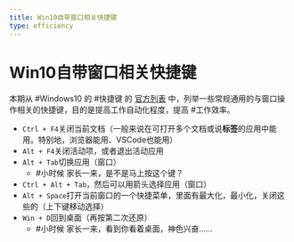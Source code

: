 ```yaml
---
title: Win10自带窗口相关快捷键
type: efficiency
---
```


# Win10自带窗口相关快捷键
本期从 #Windows10 的 #快捷键 的
[官方列表](https://support.microsoft.com/zh-cn/windows/windows-%E7%9A%84%E9%94%AE%E7%9B%98%E5%BF%AB%E6%8D%B7%E6%96%B9%E5%BC%8F-dcc61a57-8ff0-cffe-9796-cb9706c75eec#WindowsVersion=Windows_10)
中，列举一些常规通用的与窗口操作相关的快捷键，目的是提高工作自动化程度，提高 #工作效率。
- `Ctrl + F4`关闭当前文档（一般来说在可打开多个文档或说**标签**的应用中能用。特别地，浏览器能用、VSCode也能用）
- `Alt + F4`关闭活动项，或者退出活动应用
- `Alt + Tab`切换应用（窗口）
  - #小时候 家长一来，是不是马上按这个键？
- `Ctrl + Alt + Tab`，然后可以用箭头选择应用（窗口）
- `Alt + Space`打开当前窗口的一个快捷菜单，里面有最大化，最小化，关闭这些的（上下键移动选择）
- `Win + D`回到桌面（再按第二次还原）
  - #小时候 家长一来，看到你看着桌面，神色兴奋……